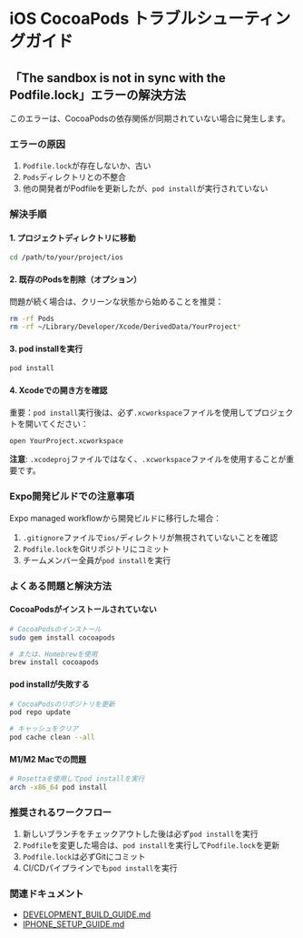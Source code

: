 # iOS CocoaPods トラブルシューティングガイド

## 「The sandbox is not in sync with the Podfile.lock」エラーの解決方法

このエラーは、CocoaPodsの依存関係が同期されていない場合に発生します。

### エラーの原因

1. `Podfile.lock`が存在しないか、古い
2. `Pods`ディレクトリとの不整合
3. 他の開発者がPodfileを更新したが、`pod install`が実行されていない

### 解決手順

#### 1. プロジェクトディレクトリに移動

```bash
cd /path/to/your/project/ios
```

#### 2. 既存のPodsを削除（オプション）

問題が続く場合は、クリーンな状態から始めることを推奨：

```bash
rm -rf Pods
rm -rf ~/Library/Developer/Xcode/DerivedData/YourProject*
```

#### 3. pod installを実行

```bash
pod install
```

#### 4. Xcodeでの開き方を確認

重要：`pod install`実行後は、必ず`.xcworkspace`ファイルを使用してプロジェクトを開いてください：

```bash
open YourProject.xcworkspace
```

**注意**: `.xcodeproj`ファイルではなく、`.xcworkspace`ファイルを使用することが重要です。

### Expo開発ビルドでの注意事項

Expo managed workflowから開発ビルドに移行した場合：

1. `.gitignore`ファイルで`ios/`ディレクトリが無視されていないことを確認
2. `Podfile.lock`をGitリポジトリにコミット
3. チームメンバー全員が`pod install`を実行

### よくある問題と解決方法

#### CocoaPodsがインストールされていない

```bash
# CocoaPodsのインストール
sudo gem install cocoapods

# または、Homebrewを使用
brew install cocoapods
```

#### pod installが失敗する

```bash
# CocoaPodsのリポジトリを更新
pod repo update

# キャッシュをクリア
pod cache clean --all
```

#### M1/M2 Macでの問題

```bash
# Rosettaを使用してpod installを実行
arch -x86_64 pod install
```

### 推奨されるワークフロー

1. 新しいブランチをチェックアウトした後は必ず`pod install`を実行
2. `Podfile`を変更した場合は、`pod install`を実行して`Podfile.lock`を更新
3. `Podfile.lock`は必ずGitにコミット
4. CI/CDパイプラインでも`pod install`を実行

### 関連ドキュメント

- [DEVELOPMENT_BUILD_GUIDE.md](./DEVELOPMENT_BUILD_GUIDE.md)
- [IPHONE_SETUP_GUIDE.md](./IPHONE_SETUP_GUIDE.md)
